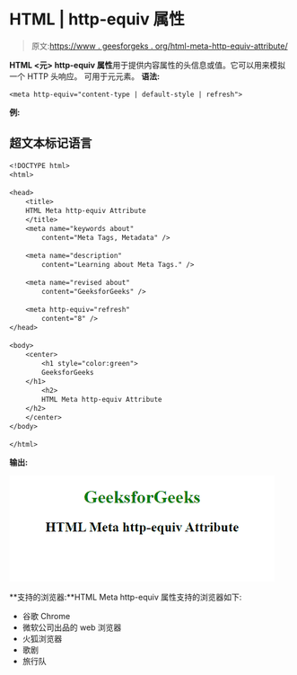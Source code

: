 # HTML |  http-equiv 属性

> 原文:[https://www . geesforgeks . org/html-meta-http-equiv-attribute/](https://www.geeksforgeeks.org/html-meta-http-equiv-attribute/)

**HTML <元> http-equiv 属性**用于提供内容属性的头信息或值。它可以用来模拟一个 HTTP 头响应。
可用于元元素。
**语法:**

```htmlhtml
<meta http-equiv="content-type | default-style | refresh">
```

**例:**

## 超文本标记语言

```htmlhtml
<!DOCTYPE html>
<html>

<head>
    <title>
    HTML Meta http-equiv Attribute
    </title>
    <meta name="keywords about"
        content="Meta Tags, Metadata" />

    <meta name="description"
        content="Learning about Meta Tags." />

    <meta name="revised about"
        content="GeeksforGeeks" />

    <meta http-equiv="refresh"
        content="8" />
</head>

<body>
    <center>
        <h1 style="color:green">
        GeeksforGeeks
    </h1>
        <h2>
        HTML Meta http-equiv Attribute
    </h2>
    </center>
</body>

</html>                      
```

**输出:**

![](img/4bff50ee816e15704965054792e3e26f.png)

**支持的浏览器:**HTML Meta http-equiv 属性支持的浏览器如下:

*   谷歌 Chrome
*   微软公司出品的 web 浏览器
*   火狐浏览器
*   歌剧
*   旅行队